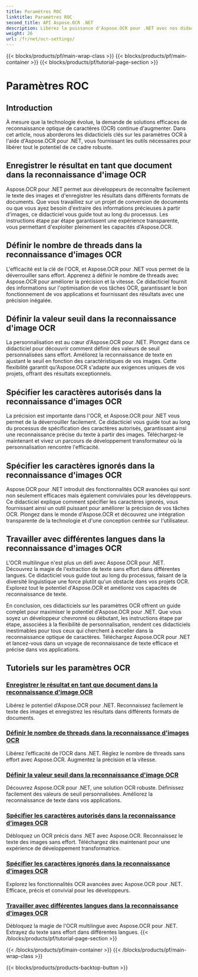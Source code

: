 ```yaml
---
title: Paramètres ROC
linktitle: Paramètres ROC
second_title: API Aspose.OCR .NET
description: Libérez la puissance d'Aspose.OCR pour .NET avec nos didacticiels sur les paramètres OCR. Apprenez à améliorer la précision, la vitesse et la personnalisation de la reconnaissance de texte dans les images.
weight: 26
url: /fr/net/ocr-settings/
---
```


{{< blocks/products/pf/main-wrap-class >}}
{{< blocks/products/pf/main-container >}}
{{< blocks/products/pf/tutorial-page-section >}}

# Paramètres ROC


## Introduction

À mesure que la technologie évolue, la demande de solutions efficaces de reconnaissance optique de caractères (OCR) continue d'augmenter. Dans cet article, nous aborderons les didacticiels clés sur les paramètres OCR à l'aide d'Aspose.OCR pour .NET, vous fournissant les outils nécessaires pour libérer tout le potentiel de ce cadre robuste.

## Enregistrer le résultat en tant que document dans la reconnaissance d'image OCR

Aspose.OCR pour .NET permet aux développeurs de reconnaître facilement le texte des images et d'enregistrer les résultats dans différents formats de documents. Que vous travailliez sur un projet de conversion de documents ou que vous ayez besoin d'extraire des informations précieuses à partir d'images, ce didacticiel vous guide tout au long du processus. Les instructions étape par étape garantissent une expérience transparente, vous permettant d'exploiter pleinement les capacités d'Aspose.OCR.

## Définir le nombre de threads dans la reconnaissance d'images OCR

L'efficacité est la clé de l'OCR, et Aspose.OCR pour .NET vous permet de la déverrouiller sans effort. Apprenez à définir le nombre de threads avec Aspose.OCR pour améliorer la précision et la vitesse. Ce didacticiel fournit des informations sur l'optimisation de vos tâches OCR, garantissant le bon fonctionnement de vos applications et fournissant des résultats avec une précision inégalée.

## Définir la valeur seuil dans la reconnaissance d'image OCR

La personnalisation est au cœur d'Aspose.OCR pour .NET. Plongez dans ce didacticiel pour découvrir comment définir des valeurs de seuil personnalisées sans effort. Améliorez la reconnaissance de texte en ajustant le seuil en fonction des caractéristiques de vos images. Cette flexibilité garantit qu'Aspose.OCR s'adapte aux exigences uniques de vos projets, offrant des résultats exceptionnels.

## Spécifier les caractères autorisés dans la reconnaissance d'images OCR

La précision est importante dans l'OCR, et Aspose.OCR pour .NET vous permet de la déverrouiller facilement. Ce didacticiel vous guide tout au long du processus de spécification des caractères autorisés, garantissant ainsi une reconnaissance précise du texte à partir des images. Téléchargez-le maintenant et vivez un parcours de développement transformateur où la personnalisation rencontre l'efficacité.

## Spécifier les caractères ignorés dans la reconnaissance d'images OCR

Aspose.OCR pour .NET introduit des fonctionnalités OCR avancées qui sont non seulement efficaces mais également conviviales pour les développeurs. Ce didacticiel explique comment spécifier les caractères ignorés, vous fournissant ainsi un outil puissant pour améliorer la précision de vos tâches OCR. Plongez dans le monde d'Aspose.OCR et découvrez une intégration transparente de la technologie et d'une conception centrée sur l'utilisateur.

## Travailler avec différentes langues dans la reconnaissance d'images OCR

L'OCR multilingue n'est plus un défi avec Aspose.OCR pour .NET. Découvrez la magie de l'extraction de texte sans effort dans différentes langues. Ce didacticiel vous guide tout au long du processus, faisant de la diversité linguistique une force plutôt qu'un obstacle dans vos projets OCR. Explorez tout le potentiel d'Aspose.OCR et améliorez vos capacités de reconnaissance de texte.

En conclusion, ces didacticiels sur les paramètres OCR offrent un guide complet pour maximiser le potentiel d'Aspose.OCR pour .NET. Que vous soyez un développeur chevronné ou débutant, les instructions étape par étape, associées à la flexibilité de personnalisation, rendent ces didacticiels inestimables pour tous ceux qui cherchent à exceller dans la reconnaissance optique de caractères. Téléchargez Aspose.OCR pour .NET et lancez-vous dans un voyage de reconnaissance de texte efficace et précise dans vos applications.
## Tutoriels sur les paramètres OCR
### [Enregistrer le résultat en tant que document dans la reconnaissance d'image OCR](./save-result-as-document/)
Libérez le potentiel d’Aspose.OCR pour .NET. Reconnaissez facilement le texte des images et enregistrez les résultats dans différents formats de documents.
### [Définir le nombre de threads dans la reconnaissance d'images OCR](./set-threads-count/)
Libérez l’efficacité de l’OCR dans .NET. Réglez le nombre de threads sans effort avec Aspose.OCR. Augmentez la précision et la vitesse.
### [Définir la valeur seuil dans la reconnaissance d'image OCR](./set-threshold-value/)
Découvrez Aspose.OCR pour .NET, une solution OCR robuste. Définissez facilement des valeurs de seuil personnalisées. Améliorez la reconnaissance de texte dans vos applications.
### [Spécifier les caractères autorisés dans la reconnaissance d'images OCR](./specify-allowed-characters/)
Débloquez un OCR précis dans .NET avec Aspose.OCR. Reconnaissez le texte des images sans effort. Téléchargez dès maintenant pour une expérience de développement transformatrice.
### [Spécifier les caractères ignorés dans la reconnaissance d'images OCR](./specify-ignored-characters/)
Explorez les fonctionnalités OCR avancées avec Aspose.OCR pour .NET. Efficace, précis et convivial pour les développeurs.
### [Travailler avec différentes langues dans la reconnaissance d'images OCR](./working-with-different-languages/)
Débloquez la magie de l'OCR multilingue avec Aspose.OCR pour .NET. Extrayez du texte sans effort dans différentes langues.
{{< /blocks/products/pf/tutorial-page-section >}}

{{< /blocks/products/pf/main-container >}}
{{< /blocks/products/pf/main-wrap-class >}}

{{< blocks/products/products-backtop-button >}}
